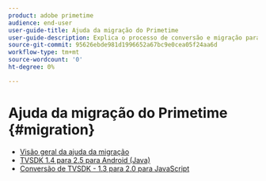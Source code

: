 ```yaml
---
product: adobe primetime
audience: end-user
user-guide-title: Ajuda da migração do Primetime
user-guide-description: Explica o processo de conversão e migração para migrar do Primetime TVSDK Suite existente para uma da próxima geração.
source-git-commit: 95626ebde981d1996652a67bc9e0cea05f24aa6d
workflow-type: tm+mt
source-wordcount: '0'
ht-degree: 0%

---
```



# Ajuda da migração do Primetime {#migration}

+ [Visão geral da ajuda da migração](home.md)
+ [TVSDK 1.4 para 2.5 para Android (Java)](tvsdk-14-25-android.md)
+ [Conversão de TVSDK - 1.3 para 2.0 para JavaScript](tvsdk-13-to-20-for-javascript.md)
